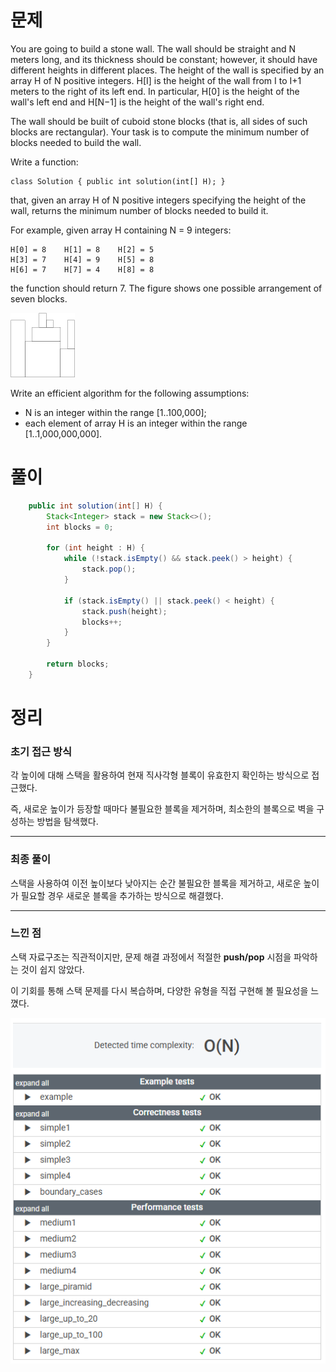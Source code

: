 # 문제

You are going to build a stone wall. The wall should be straight and N meters long, and its thickness should be constant; however, it should have different heights in different places. The height of the wall is specified by an array H of N positive integers. H[I] is the height of the wall from I to I+1 meters to the right of its left end. In particular, H[0] is the height of the wall's left end and H[N−1] is the height of the wall's right end.

The wall should be built of cuboid stone blocks (that is, all sides of such blocks are rectangular). Your task is to compute the minimum number of blocks needed to build the wall.

Write a function:

    class Solution { public int solution(int[] H); }

that, given an array H of N positive integers specifying the height of the wall, returns the minimum number of blocks needed to build it.

For example, given array H containing N = 9 integers:

    H[0] = 8    H[1] = 8    H[2] = 5
    H[3] = 7    H[4] = 9    H[5] = 8
    H[6] = 7    H[7] = 4    H[8] = 8

the function should return 7. The figure shows one possible arrangement of seven blocks.

![img](../../../../images/4f1cef49cc46d451e88109d449ab7975.png)

Write an efficient algorithm for the following assumptions:

* N is an integer within the range [1..100,000];
* each element of array H is an integer within the range [1..1,000,000,000].



# 풀이

```java
    public int solution(int[] H) {
        Stack<Integer> stack = new Stack<>();
        int blocks = 0;

        for (int height : H) {
            while (!stack.isEmpty() && stack.peek() > height) {
                stack.pop();
            }

            if (stack.isEmpty() || stack.peek() < height) {
                stack.push(height);
                blocks++;
            }
        }

        return blocks;
    }
```


# 정리

### 초기 접근 방식

각 높이에 대해 스택을 활용하여 현재 직사각형 블록이 유효한지 확인하는 방식으로 접근했다.

즉, 새로운 높이가 등장할 때마다 불필요한 블록을 제거하며, 최소한의 블록으로 벽을 구성하는 방법을 탐색했다.

---

### 최종 풀이

스택을 사용하여 이전 높이보다 낮아지는 순간 불필요한 블록을 제거하고,
새로운 높이가 필요할 경우 새로운 블록을 추가하는 방식으로 해결했다.

---

### 느낀 점

스택 자료구조는 직관적이지만, 문제 해결 과정에서 적절한 __push/pop__ 시점을 파악하는 것이 쉽지 않았다.

이 기회를 통해 스택 문제를 다시 복습하며, 다양한 유형을 직접 구현해 볼 필요성을 느꼈다.

![StoneWall](../../../../images/img_StoneWall.png)